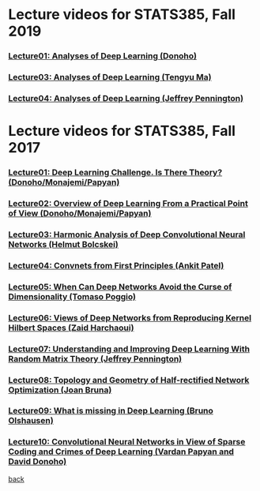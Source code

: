 
# Lecture videos for STATS385, Fall 2019


### [Lecture01: Analyses of Deep Learning (Donoho)]( https://www.youtube.com/watch?v=uEg2Asp2EJo&feature=youtu.be)
### [Lecture03: Analyses of Deep Learning (Tengyu Ma)]( https://www.youtube.com/watch?v=neN9Y7A4Ul0&feature=youtu.be)
### [Lecture04: Analyses of Deep Learning (Jeffrey Pennington)]( https://www.youtube.com/watch?v=dd2LmaDpUas&feature=youtu.be)


# Lecture videos for STATS385, Fall 2017


### [Lecture01: Deep Learning Challenge. Is There Theory? (Donoho/Monajemi/Papyan)]( https://www.youtube.com/watch?v=KrTqxmS1-L4)

### [Lecture02: Overview of Deep Learning From a Practical Point of View (Donoho/Monajemi/Papyan)](https://www.youtube.com/watch?v=VsBFt_-h5QA)

### [Lecture03: Harmonic Analysis of Deep Convolutional Neural Networks (Helmut Bolcskei)](https://www.youtube.com/watch?v=oCohnBbmpLA)

### [Lecture04: Convnets from First Principles (Ankit Patel)](https://www.youtube.com/watch?v=uIVPo5eyhE0&feature=youtu.be)

### [Lecture05: When Can Deep Networks Avoid the Curse of Dimensionality (Tomaso Poggio)](https://www.youtube.com/watch?v=4yLCuZnhkdI&feature=youtu.be)

### [Lecture06: Views of Deep Networks from Reproducing Kernel Hilbert Spaces (Zaid Harchaoui)](https://www.youtube.com/edit?o=U&video_id=k4zz_MX2Ero)

### [Lecture07: Understanding and Improving Deep Learning With Random Matrix Theory (Jeffrey Pennington)](https://www.youtube.com/watch?v=idiaK-IBdcM&feature=youtu.be)

### [Lecture08: Topology and Geometry of Half-rectified Network Optimization (Joan Bruna)](https://www.youtube.com/watch?v=rBxoRQODJdM&feature=em-upload_owner)

### [Lecture09: What is missing in Deep Learning (Bruno Olshausen)](https://youtu.be/zSm55CZDwq0)

### [Lecture10: Convolutional Neural Networks in View of Sparse Coding and Crimes of Deep Learning (Vardan Papyan and David Donoho)](https://www.youtube.com/watch?v=LwHhMu_7ZB4&feature=youtu.be)


[back](./)
